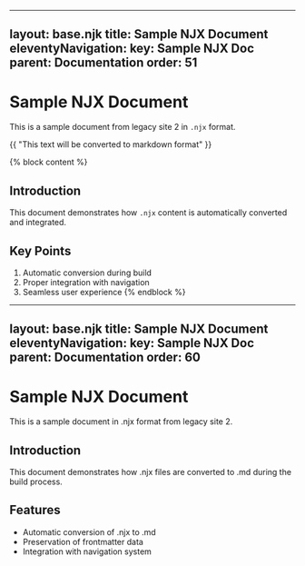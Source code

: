 
---
layout: base.njk
title: Sample NJX Document
eleventyNavigation:
  key: Sample NJX Doc
  parent: Documentation
  order: 51
---

# Sample NJX Document

This is a sample document from legacy site 2 in `.njx` format.

{{ "This text will be converted to markdown format" }}

{% block content %}
## Introduction

This document demonstrates how `.njx` content is automatically converted and integrated.

## Key Points

1. Automatic conversion during build
2. Proper integration with navigation
3. Seamless user experience
{% endblock %}
---
layout: base.njk
title: Sample NJX Document
eleventyNavigation:
  key: Sample NJX Doc
  parent: Documentation
  order: 60
---

# Sample NJX Document

This is a sample document in .njx format from legacy site 2.

## Introduction

This document demonstrates how .njx files are converted to .md during the build process.

## Features

- Automatic conversion of .njx to .md
- Preservation of frontmatter data
- Integration with navigation system
